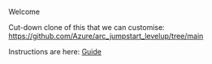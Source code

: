 Welcome

Cut-down clone of this that we can customise:
https://github.com/Azure/arc_jumpstart_levelup/tree/main

Instructions are here:
[Guide](Guide/_index.md)
